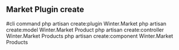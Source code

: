## Market Plugin create

#cli command
php artisan create:plugin Winter.Market
php artisan create:model Winter.Market Product
php artisan create:controller Winter.Market Products
php artisan create:component Winter.Market Products

